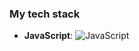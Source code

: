 ### My tech stack

- **JavaScript**: ![JavaScript]([https://example.com/js-icon.png](https://raw.githubusercontent.com/github/explore/80688e429a7d4ef2fca1e82350fe8e3517d3494d/topics/javascript/javascript.png)https://raw.githubusercontent.com/github/explore/80688e429a7d4ef2fca1e82350fe8e3517d3494d/topics/javascript/javascript.png)
